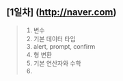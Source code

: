 ## [1일차] (http://naver.com)
> 1. 변수
> 2. 기본 데이터 타입
> 3. alert, prompt, confirm
> 4. 형 변환
> 5. 기본 연산자와 수학
> 6. 
